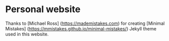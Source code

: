 # Personal website

Thanks to [Michael Ross] (https://mademistakes.com) for creating [Minimal Mistakes] (https://mmistakes.github.io/minimal-mistakes/) Jekyll theme used in this website.
